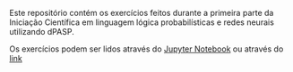 Este repositório contém os exercícios feitos durante a primeira parte da Iniciação Científica em linguagem lógica probabilísticas e redes neurais utilizando dPASP.

Os exercícios podem ser lidos através do [Jupyter Notebook](exercicios.ipynb) ou através do [link](https://htmlpreview.github.io/?https://github.com/anapaulatf/IC-DPASP/blob/main/exercicios.html)
